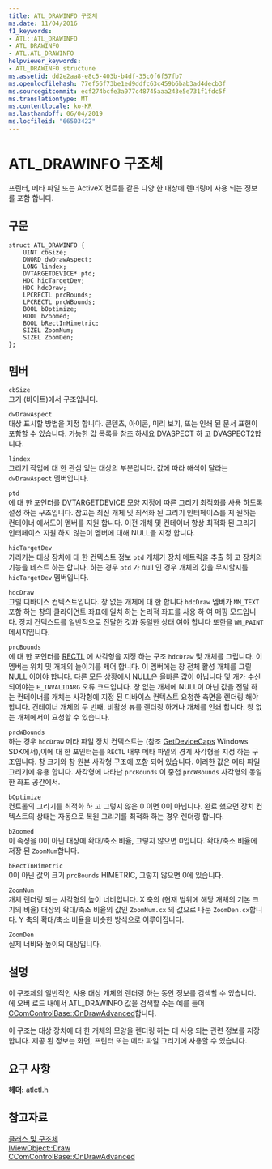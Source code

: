 ```yaml
---
title: ATL_DRAWINFO 구조체
ms.date: 11/04/2016
f1_keywords:
- ATL::ATL_DRAWINFO
- ATL_DRAWINFO
- ATL.ATL_DRAWINFO
helpviewer_keywords:
- ATL_DRAWINFO structure
ms.assetid: dd2e2aa8-e8c5-403b-b4df-35c0f6f57fb7
ms.openlocfilehash: 77ef56f73be1ed9ddfc63c459b6bab3ad4decb3f
ms.sourcegitcommit: ecf274bcfe3a977c48745aaa243e5e731f1fdc5f
ms.translationtype: MT
ms.contentlocale: ko-KR
ms.lasthandoff: 06/04/2019
ms.locfileid: "66503422"
---
```

# <a name="atldrawinfo-structure"></a>ATL_DRAWINFO 구조체

프린터, 메타 파일 또는 ActiveX 컨트롤 같은 다양 한 대상에 렌더링에 사용 되는 정보를 포함 합니다.

## <a name="syntax"></a>구문

```
struct ATL_DRAWINFO {
    UINT cbSize;
    DWORD dwDrawAspect;
    LONG lindex;
    DVTARGETDEVICE* ptd;
    HDC hicTargetDev;
    HDC hdcDraw;
    LPCRECTL prcBounds;
    LPCRECTL prcWBounds;
    BOOL bOptimize;
    BOOL bZoomed;
    BOOL bRectInHimetric;
    SIZEL ZoomNum;
    SIZEL ZoomDen;
};
```

## <a name="members"></a>멤버

`cbSize`<br/>
크기 (바이트)에서 구조입니다.

`dwDrawAspect`<br/>
대상 표시할 방법을 지정 합니다. 콘텐츠, 아이콘, 미리 보기, 또는 인쇄 된 문서 표현이 포함할 수 있습니다. 가능한 값 목록을 참조 하세요 [DVASPECT](/windows/desktop/api/wtypes/ne-wtypes-tagdvaspect) 하 고 [DVASPECT2](/windows/desktop/api/ocidl/ne-ocidl-tagdvaspect2)합니다.

`lindex`<br/>
그리기 작업에 대 한 관심 있는 대상의 부분입니다. 값에 따라 해석이 달라는 `dwDrawAspect` 멤버입니다.

`ptd`<br/>
에 대 한 포인터를 [DVTARGETDEVICE](/windows/desktop/api/objidl/ns-objidl-tagdvtargetdevice) 모양 지정에 따른 그리기 최적화를 사용 하도록 설정 하는 구조입니다. 참고는 최신 개체 및 최적화 된 그리기 인터페이스를 지 원하는 컨테이너 에서도이 멤버를 지원 합니다. 이전 개체 및 컨테이너 항상 최적화 된 그리기 인터페이스 지원 하지 않는이 멤버에 대해 NULL을 지정 합니다.

`hicTargetDev`<br/>
가리키는 대상 장치에 대 한 컨텍스트 정보 `ptd` 개체가 장치 메트릭을 추출 하 고 장치의 기능을 테스트 하는 합니다. 하는 경우 `ptd` 가 null 인 경우 개체의 값을 무시할지를 `hicTargetDev` 멤버입니다.

`hdcDraw`<br/>
그릴 디바이스 컨텍스트입니다. 창 없는 개체에 대 한 합니다 `hdcDraw` 멤버가 `MM_TEXT` 포함 하는 창의 클라이언트 좌표에 일치 하는 논리적 좌표를 사용 하 여 매핑 모드입니다. 장치 컨텍스트를 일반적으로 전달한 것과 동일한 상태 여야 합니다 또한을 `WM_PAINT` 메시지입니다.

`prcBounds`<br/>
에 대 한 포인터를 [RECTL](/previous-versions//dd162907\(v=vs.85\)) 에 사각형을 지정 하는 구조 `hdcDraw` 및 개체를 그립니다. 이 멤버는 위치 및 개체의 늘이기를 제어 합니다. 이 멤버에는 창 전체 활성 개체를 그릴 NULL 이어야 합니다. 다른 모든 상황에서 NULL은 올바른 값이 아닙니다 및 개가 수신 되어야는 `E_INVALIDARG` 오류 코드입니다. 창 없는 개체에 NULL이 아닌 값을 전달 하는 컨테이너를 개체는 사각형에 지정 된 디바이스 컨텍스트 요청한 측면을 렌더링 해야 합니다. 컨테이너 개체의 두 번째, 비활성 뷰를 렌더링 하거나 개체를 인쇄 합니다. 창 없는 개체에서이 요청할 수 있습니다.

`prcWBounds`<br/>
하는 경우 `hdcDraw` 메타 파일 장치 컨텍스트는 (참조 [GetDeviceCaps](/windows/desktop/api/wingdi/nf-wingdi-getdevicecaps) Windows SDK에서),이에 대 한 포인터는를 `RECTL` 내부 메타 파일의 경계 사각형을 지정 하는 구조입니다. 창 크기와 창 원본 사각형 구조에 포함 되어 있습니다. 이러한 값은 메타 파일 그리기에 유용 합니다. 사각형에 나타난 `prcBounds` 이 중첩 `prcWBounds` 사각형의 동일한 좌표 공간에서.

`bOptimize`<br/>
컨트롤의 그리기를 최적화 하 고 그렇지 않은 0 이면 0이 아닙니다. 완료 했으면 장치 컨텍스트의 상태는 자동으로 복원 그리기를 최적화 하는 경우 렌더링 합니다.

`bZoomed`<br/>
이 속성을 0이 아닌 대상에 확대/축소 비율, 그렇지 않으면 0입니다. 확대/축소 비율에 저장 된 `ZoomNum`합니다.

`bRectInHimetric`<br/>
0이 아닌 값의 크기 `prcBounds` HIMETRIC, 그렇지 않으면 0에 있습니다.

`ZoomNum`<br/>
개체 렌더링 되는 사각형의 높이 너비입니다. X 축의 (현재 범위에 해당 개체의 기본 크기의 비율) 대상의 확대/축소 비율의 값인 `ZoomNum.cx` 의 값으로 나눈 `ZoomDen.cx`합니다. Y 축의 확대/축소 비율을 비슷한 방식으로 이루어집니다.

`ZoomDen`<br/>
실제 너비와 높이의 대상입니다.

## <a name="remarks"></a>설명

이 구조체의 일반적인 사용 대상 개체의 렌더링 하는 동안 정보를 검색할 수 있습니다. 에 오버 로드 내에서 ATL_DRAWINFO 값을 검색할 수는 예를 들어 [CComControlBase::OnDrawAdvanced](ccomcontrolbase-class.md#ondrawadvanced)합니다.

이 구조는 대상 장치에 대 한 개체의 모양을 렌더링 하는 데 사용 되는 관련 정보를 저장 합니다. 제공 된 정보는 화면, 프린터 또는 메타 파일 그리기에 사용할 수 있습니다.

## <a name="requirements"></a>요구 사항

**헤더:** atlctl.h

## <a name="see-also"></a>참고자료

[클래스 및 구조체](../../atl/reference/atl-classes.md)<br/>
[IViewObject::Draw](/windows/desktop/api/oleidl/nf-oleidl-iviewobject-draw)<br/>
[CComControlBase::OnDrawAdvanced](../../atl/reference/ccomcontrolbase-class.md#ondrawadvanced)
